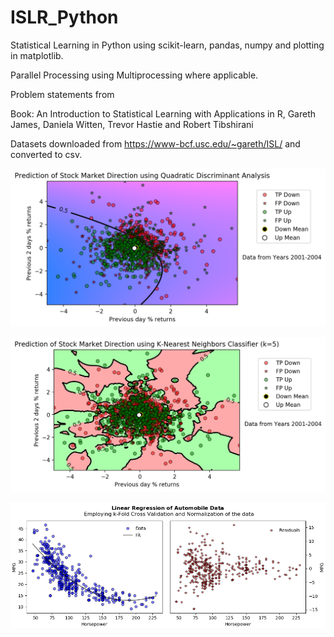 # ISLR_Python
Statistical Learning in Python using scikit-learn, pandas, numpy and plotting in matplotlib.

Parallel Processing using Multiprocessing where applicable.

Problem statements from

Book: An Introduction to Statistical Learning with Applications in R, 
       Gareth James, Daniela Witten, Trevor Hastie and Robert Tibshirani
       
Datasets downloaded from https://www-bcf.usc.edu/~gareth/ISL/ and converted to csv.

![QDA](/Classification/QDA.png)

![QDA](/Classification/KNN_k-5.png)

![kfold](/Cross_Validation/k-fold_CV_LinReg.png)
